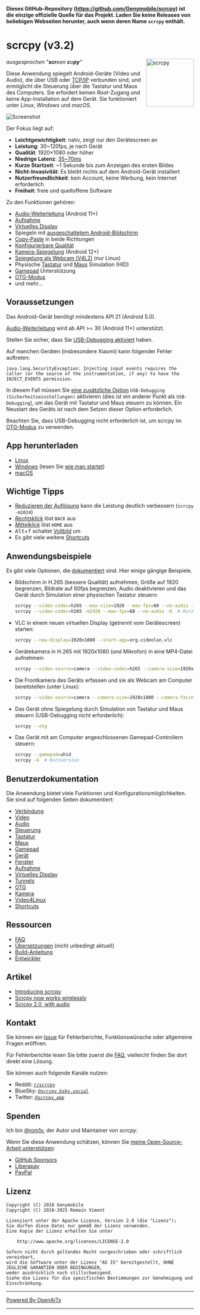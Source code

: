 **Dieses GitHub-Repository (<https://github.com/Genymobile/scrcpy>) ist die einzige offizielle Quelle für das Projekt. Laden Sie keine Releases von beliebigen Webseiten herunter, auch wenn deren Name `scrcpy` enthält.**

# scrcpy (v3.2)

<img src="app/data/icon.svg" width="128" height="128" alt="scrcpy" align="right" />

_ausgesprochen "**scr**een **c**o**py**"_

Diese Anwendung spiegelt Android-Geräte (Video und Audio), die über USB oder [TCP/IP](doc/connection.md#tcpip-wireless) verbunden sind, und ermöglicht die Steuerung über die Tastatur und Maus des Computers. Sie erfordert keinen _Root_-Zugang und keine App-Installation auf dem Gerät. Sie funktioniert unter _Linux_, _Windows_ und _macOS_.

![Screenshot](assets/screenshot-debian-600.jpg)

Der Fokus liegt auf:

 - **Leichtgewichtigkeit**: nativ, zeigt nur den Gerätescreen an
 - **Leistung**: 30~120fps, je nach Gerät
 - **Qualität**: 1920×1080 oder höher
 - **Niedrige Latenz**: [35~70ms][lowlatency]
 - **Kurze Startzeit**: ~1 Sekunde bis zum Anzeigen des ersten Bildes
 - **Nicht-Invasivität**: Es bleibt nichts auf dem Android-Gerät installiert
 - **Nutzerfreundlichkeit**: kein Account, keine Werbung, kein Internet erforderlich
 - **Freiheit**: freie und quelloffene Software

[lowlatency]: https://github.com/Genymobile/scrcpy/pull/646

Zu den Funktionen gehören:
 - [Audio-Weiterleitung](doc/audio.md) (Android 11+)
 - [Aufnahme](doc/recording.md)
 - [Virtuelles Display](doc/virtual_display.md)
 - Spiegeln mit [ausgeschaltetem Android-Bildschirm](doc/device.md#turn-screen-off)
 - [Copy-Paste](doc/control.md#copy-paste) in beide Richtungen
 - [Konfigurierbare Qualität](doc/video.md)
 - [Kamera-Spiegelung](doc/camera.md) (Android 12+)
 - [Spiegelung als Webcam (V4L2)](doc/v4l2.md) (nur Linux)
 - Physische [Tastatur][hid-keyboard] und [Maus][hid-mouse] Simulation (HID)
 - [Gamepad](doc/gamepad.md) Unterstützung
 - [OTG-Modus](doc/otg.md)
 - und mehr…

[hid-keyboard]: doc/keyboard.md#physical-keyboard-simulation
[hid-mouse]: doc/mouse.md#physical-mouse-simulation

## Voraussetzungen

Das Android-Gerät benötigt mindestens API 21 (Android 5.0).

[Audio-Weiterleitung](doc/audio.md) wird ab API >= 30 (Android 11+) unterstützt.

Stellen Sie sicher, dass Sie [USB-Debugging aktiviert][enable-adb] haben.

[enable-adb]: https://developer.android.com/studio/debug/dev-options#enable

Auf manchen Geräten (insbesondere Xiaomi) kann folgender Fehler auftreten:

```
java.lang.SecurityException: Injecting input events requires the caller (or the source of the instrumentation, if any) to have the INJECT_EVENTS permission.
```

In diesem Fall müssen Sie [eine zusätzliche Option][control] `USB-Debugging (Sicherheitseinstellungen)` aktivieren (dies ist ein anderer Punkt als `USB-Debugging`), um das Gerät mit Tastatur und Maus steuern zu können. Ein Neustart des Geräts ist nach dem Setzen dieser Option erforderlich.

[control]: https://github.com/Genymobile/scrcpy/issues/70#issuecomment-373286323

Beachten Sie, dass USB-Debugging nicht erforderlich ist, um scrcpy im [OTG-Modus](doc/otg.md) zu verwenden.


## App herunterladen

 - [Linux](doc/linux.md)
 - [Windows](doc/windows.md) (lesen Sie [wie man startet](doc/windows.md#run))
 - [macOS](doc/macos.md)


## Wichtige Tipps

 - [Reduzieren der Auflösung](doc/video.md#size) kann die Leistung deutlich verbessern (`scrcpy -m1024`)
 - [_Rechtsklick_](doc/mouse.md#mouse-bindings) löst `BACK` aus
 - [_Mittelklick_](doc/mouse.md#mouse-bindings) löst `HOME` aus
 - <kbd>Alt</kbd>+<kbd>f</kbd> schaltet [Vollbild](doc/window.md#fullscreen) um
 - Es gibt viele weitere [Shortcuts](doc/shortcuts.md)


## Anwendungsbeispiele

Es gibt viele Optionen, die [dokumentiert](#user-documentation) sind. Hier einige gängige Beispiele.

 - Bildschirm in H.265 (bessere Qualität) aufnehmen, Größe auf 1920 begrenzen, Bildrate auf 60fps begrenzen, Audio deaktivieren und das Gerät durch Simulation einer physischen Tastatur steuern:

    ```bash
    scrcpy --video-codec=h265 --max-size=1920 --max-fps=60 --no-audio --keyboard=uhid
    scrcpy --video-codec=h265 -m1920 --max-fps=60 --no-audio -K  # Kurzversion
    ```

 - VLC in einem neuen virtuellen Display (getrennt vom Gerätescreen) starten:

    ```bash
    scrcpy --new-display=1920x1080 --start-app=org.videolan.vlc
    ```

 - Gerätekamera in H.265 mit 1920x1080 (und Mikrofon) in eine MP4-Datei aufnehmen:

    ```bash
    scrcpy --video-source=camera --video-codec=h265 --camera-size=1920x1080 --record=file.mp4
    ```

 - Die Frontkamera des Geräts erfassen und sie als Webcam am Computer bereitstellen (unter Linux):

    ```bash
    scrcpy --video-source=camera --camera-size=1920x1080 --camera-facing=front --v4l2-sink=/dev/video2 --no-playback
    ```

 - Das Gerät ohne Spiegelung durch Simulation von Tastatur und Maus steuern (USB-Debugging nicht erforderlich):

    ```bash
    scrcpy --otg
    ```

 - Das Gerät mit am Computer angeschlossenen Gamepad-Controllern steuern:

    ```bash
    scrcpy --gamepad=uhid
    scrcpy -G  # Kurzversion
    ```

## Benutzerdokumentation

Die Anwendung bietet viele Funktionen und Konfigurationsmöglichkeiten. Sie sind auf folgenden Seiten dokumentiert:

 - [Verbindung](doc/connection.md)
 - [Video](doc/video.md)
 - [Audio](doc/audio.md)
 - [Steuerung](doc/control.md)
 - [Tastatur](doc/keyboard.md)
 - [Maus](doc/mouse.md)
 - [Gamepad](doc/gamepad.md)
 - [Gerät](doc/device.md)
 - [Fenster](doc/window.md)
 - [Aufnahme](doc/recording.md)
 - [Virtuelles Display](doc/virtual_display.md)
 - [Tunnels](doc/tunnels.md)
 - [OTG](doc/otg.md)
 - [Kamera](doc/camera.md)
 - [Video4Linux](doc/v4l2.md)
 - [Shortcuts](doc/shortcuts.md)


## Ressourcen

 - [FAQ](FAQ.md)
 - [Übersetzungen][wiki] (nicht unbedingt aktuell)
 - [Build-Anleitung](doc/build.md)
 - [Entwickler](doc/develop.md)

[wiki]: https://github.com/Genymobile/scrcpy/wiki


## Artikel

- [Introducing scrcpy][article-intro]
- [Scrcpy now works wirelessly][article-tcpip]
- [Scrcpy 2.0, with audio][article-scrcpy2]

[article-intro]: https://blog.rom1v.com/2018/03/introducing-scrcpy/
[article-tcpip]: https://www.genymotion.com/blog/open-source-project-scrcpy-now-works-wirelessly/
[article-scrcpy2]: https://blog.rom1v.com/2023/03/scrcpy-2-0-with-audio/

## Kontakt

Sie können ein [Issue] für Fehlerberichte, Funktionswünsche oder allgemeine Fragen eröffnen.

Für Fehlerberichte lesen Sie bitte zuerst die [FAQ](FAQ.md), vielleicht finden Sie dort direkt eine Lösung.

[issue]: https://github.com/Genymobile/scrcpy/issues

Sie können auch folgende Kanäle nutzen:

 - Reddit: [`r/scrcpy`](https://www.reddit.com/r/scrcpy)
 - BlueSky: [`@scrcpy.bsky.social`](https://bsky.app/profile/scrcpy.bsky.social)
 - Twitter: [`@scrcpy_app`](https://twitter.com/scrcpy_app)


## Spenden

Ich bin [@rom1v](https://github.com/rom1v), der Autor und Maintainer von _scrcpy_.

Wenn Sie diese Anwendung schätzen, können Sie [meine Open-Source-Arbeit unterstützen][donate]:
 - [GitHub Sponsors](https://github.com/sponsors/rom1v)
 - [Liberapay](https://liberapay.com/rom1v/)
 - [PayPal](https://paypal.me/rom2v)

[donate]: https://blog.rom1v.com/about/#support-my-open-source-work

## Lizenz

    Copyright (C) 2018 Genymobile
    Copyright (C) 2018-2025 Romain Vimont

    Lizenziert unter der Apache License, Version 2.0 (die "Lizenz");
    Sie dürfen diese Datei nur gemäß der Lizenz verwenden.
    Eine Kopie der Lizenz erhalten Sie unter

        http://www.apache.org/licenses/LICENSE-2.0

    Sofern nicht durch geltendes Recht vorgeschrieben oder schriftlich vereinbart,
    wird die Software unter der Lizenz "AS IS" bereitgestellt, OHNE JEGLICHE GARANTIEN ODER BEDINGUNGEN,
    weder ausdrücklich noch stillschweigend.
    Siehe die Lizenz für die spezifischen Bestimmungen zur Genehmigung und Einschränkung.

---

[Powered By OpenAiTx](https://github.com/OpenAiTx/OpenAiTx)

---